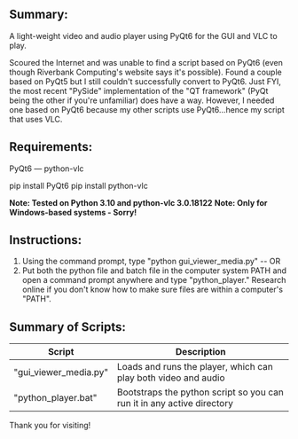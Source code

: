 ## Summary:

A light-weight video and audio player using PyQt6 for the GUI and VLC to play.

Scoured the Internet and was unable to find a script based on PyQt6 (even though Riverbank Computing's website says it's possible).  Found a couple based on PyQt5 but I still couldn't successfully convert to PyQt6.  Just FYI, the most recent "PySide" implementation of the "QT framework" (PyQt being the other if you're unfamiliar) does have a way.  However, I needed one based on PyQt6 because my other scripts use PyQt6...hence my script that uses VLC.

## Requirements:

PyQt6 — python-vlc

pip install PyQt6
pip install python-vlc

**Note: Tested on Python 3.10 and python-vlc 3.0.18122**
**Note: Only for Windows-based systems - Sorry!**

## Instructions:

1. Using the command prompt, type "python gui_viewer_media.py" -- OR
2. Put both the python file and batch file in the computer system PATH and open a command prompt anywhere and type "python_player."  Research online if you don't know how to make sure files are within a computer's "PATH".

## Summary of Scripts:

| Script                   | Description                                                               |
|--------------------------|---------------------------------------------------------------------------|
| "gui_viewer_media.py"    | Loads and runs the player, which can play both video and audio            |
| "python_player.bat"      | Bootstraps the python script so you can run it in any active directory    |

Thank you for visiting!
